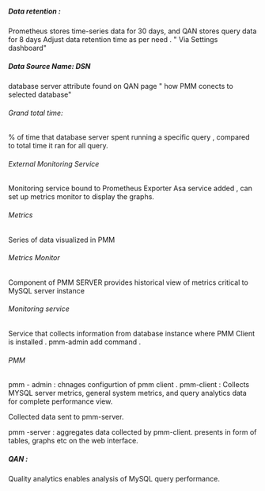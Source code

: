 ##### Data retention :
Prometheus stores time-series data for 30 days, and QAN stores query data for 8 days 
Adjust data retention time as per need . " Via Settings dashboard"


##### Data Source Name: DSN 

database server attribute found on QAN page
" how PMM conects to selected database"


###### Grand total time:
% of time that database server spent running a specific query , compared to total time it ran for all query.

###### External Monitoring Service 
Monitoring service bound to Prometheus Exporter 
Asa service added , can set up metrics monitor to display the graphs.

###### Metrics 
Series of data visualized in PMM

###### Metrics Monitor
Component of PMM SERVER provides historical view of metrics critical to MySQL server instance 

###### Monitoring service
Service that collects information from database instance where PMM Client is installed .
pmm-admin add command .

###### PMM 
pmm - admin : chnages configurtion of pmm client . 
pmm-client : Collects MYSQL server metrics, general system metrics, and query analytics data for complete performance view.

Collected data sent to pmm-server.

pmm -server : aggregates data collected by pmm-client. presents in form of tables, graphs etc on the web interface.

##### QAN :
Quality analytics enables analysis of MySQL query performance.
